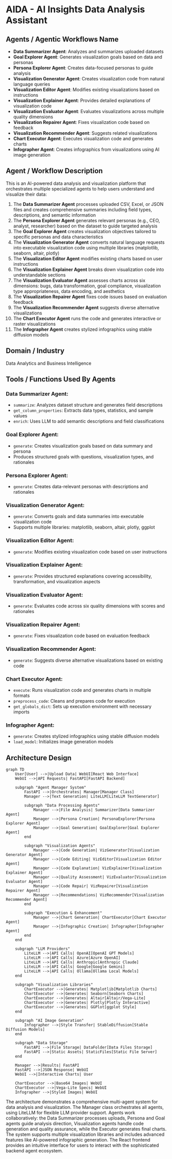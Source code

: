 # AIDA - AI Insights Data Analysis Assistant

## Agents / Agentic Workflows Name

- **Data Summarizer Agent**: Analyzes and summarizes uploaded datasets
- **Goal Explorer Agent**: Generates visualization goals based on data and personas
- **Persona Explorer Agent**: Creates data-focused personas to guide analysis
- **Visualization Generator Agent**: Creates visualization code from natural language queries
- **Visualization Editor Agent**: Modifies existing visualizations based on instructions
- **Visualization Explainer Agent**: Provides detailed explanations of visualization code
- **Visualization Evaluator Agent**: Evaluates visualizations across multiple quality dimensions
- **Visualization Repairer Agent**: Fixes visualization code based on feedback
- **Visualization Recommender Agent**: Suggests related visualizations
- **Chart Executor Agent**: Executes visualization code and generates charts
- **Infographer Agent**: Creates infographics from visualizations using AI image generation

## Agent / Workflow Description

This is an AI-powered data analysis and visualization platform that orchestrates multiple specialized agents to help users understand and visualize their data:

1. The **Data Summarizer Agent** processes uploaded CSV, Excel, or JSON files and creates comprehensive summaries including field types, descriptions, and semantic information
2. The **Persona Explorer Agent** generates relevant personas (e.g., CEO, analyst, researcher) based on the dataset to guide targeted analysis
3. The **Goal Explorer Agent** creates visualization objectives tailored to specific personas and data characteristics
4. The **Visualization Generator Agent** converts natural language requests into executable visualization code using multiple libraries (matplotlib, seaborn, altair, plotly)
5. The **Visualization Editor Agent** modifies existing charts based on user instructions
6. The **Visualization Explainer Agent** breaks down visualization code into understandable sections
7. The **Visualization Evaluator Agent** assesses charts across six dimensions: bugs, data transformation, goal compliance, visualization type appropriateness, data encoding, and aesthetics
8. The **Visualization Repairer Agent** fixes code issues based on evaluation feedback
9. The **Visualization Recommender Agent** suggests diverse alternative visualizations
10. The **Chart Executor Agent** runs the code and generates interactive or raster visualizations
11. The **Infographer Agent** creates stylized infographics using stable diffusion models

## Domain / Industry

Data Analytics and Business Intelligence

## Tools / Functions Used By Agents

### Data Summarizer Agent:
- `summarize`: Analyzes dataset structure and generates field descriptions
- `get_column_properties`: Extracts data types, statistics, and sample values
- `enrich`: Uses LLM to add semantic descriptions and field classifications

### Goal Explorer Agent:
- `generate`: Creates visualization goals based on data summary and persona
- Produces structured goals with questions, visualization types, and rationales

### Persona Explorer Agent:
- `generate`: Creates data-relevant personas with descriptions and rationales

### Visualization Generator Agent:
- `generate`: Converts goals and data summaries into executable visualization code
- Supports multiple libraries: matplotlib, seaborn, altair, plotly, ggplot

### Visualization Editor Agent:
- `generate`: Modifies existing visualization code based on user instructions

### Visualization Explainer Agent:
- `generate`: Provides structured explanations covering accessibility, transformation, and visualization aspects

### Visualization Evaluator Agent:
- `generate`: Evaluates code across six quality dimensions with scores and rationales

### Visualization Repairer Agent:
- `generate`: Fixes visualization code based on evaluation feedback

### Visualization Recommender Agent:
- `generate`: Suggests diverse alternative visualizations based on existing code

### Chart Executor Agent:
- `execute`: Runs visualization code and generates charts in multiple formats
- `preprocess_code`: Cleans and prepares code for execution
- `get_globals_dict`: Sets up execution environment with necessary imports

### Infographer Agent:
- `generate`: Creates stylized infographics using stable diffusion models
- `load_model`: Initializes image generation models

## Architecture Design

```mermaid
graph TD
    User[User] -->|Upload Data| WebUI[React Web Interface]
    WebUI -->|API Requests| FastAPI[FastAPI Backend]
    
    subgraph "Agent Manager System"
        FastAPI -->|Orchestrates| Manager[Manager Class]
        Manager -->|Text Generation| LiteLLM[LiteLLM TextGenerator]
        
        subgraph "Data Processing Agents"
            Manager -->|File Analysis| Summarizer[Data Summarizer Agent]
            Manager -->|Persona Creation| PersonaExplorer[Persona Explorer Agent]
            Manager -->|Goal Generation| GoalExplorer[Goal Explorer Agent]
        end
        
        subgraph "Visualization Agents"
            Manager -->|Code Generation| VizGenerator[Visualization Generator Agent]
            Manager -->|Code Editing| VizEditor[Visualization Editor Agent]
            Manager -->|Code Explanation| VizExplainer[Visualization Explainer Agent]
            Manager -->|Quality Assessment| VizEvaluator[Visualization Evaluator Agent]
            Manager -->|Code Repair| VizRepairer[Visualization Repairer Agent]
            Manager -->|Recommendations| VizRecommender[Visualization Recommender Agent]
        end
        
        subgraph "Execution & Enhancement"
            Manager -->|Chart Generation| ChartExecutor[Chart Executor Agent]
            Manager -->|Infographic Creation| Infographer[Infographer Agent]
        end
    end
    
    subgraph "LLM Providers"
        LiteLLM -->|API Calls| OpenAI[OpenAI GPT Models]
        LiteLLM -->|API Calls| Azure[Azure OpenAI]
        LiteLLM -->|API Calls| Anthropic[Anthropic Claude]
        LiteLLM -->|API Calls| Google[Google Gemini]
        LiteLLM -->|API Calls| Ollama[Ollama Local Models]
    end
    
    subgraph "Visualization Libraries"
        ChartExecutor -->|Generates| Matplotlib[Matplotlib Charts]
        ChartExecutor -->|Generates| Seaborn[Seaborn Charts]
        ChartExecutor -->|Generates| Altair[Altair/Vega-Lite]
        ChartExecutor -->|Generates| Plotly[Plotly Interactive]
        ChartExecutor -->|Generates| GGPlot[ggplot Style]
    end
    
    subgraph "AI Image Generation"
        Infographer -->|Style Transfer| StableDiffusion[Stable Diffusion Models]
    end
    
    subgraph "Data Storage"
        FastAPI -->|File Storage| DataFolder[Data Files Storage]
        FastAPI -->|Static Assets| StaticFiles[Static File Server]
    end
    
    Manager -->|Results| FastAPI
    FastAPI -->|JSON Response| WebUI
    WebUI -->|Interactive Charts| User
    
    ChartExecutor -->|Base64 Images| WebUI
    ChartExecutor -->|Vega-Lite Specs| WebUI
    Infographer -->|Styled Images| WebUI
```

The architecture demonstrates a comprehensive multi-agent system for data analysis and visualization. The Manager class orchestrates all agents, using LiteLLM for flexible LLM provider support. Agents work collaboratively: the Data Summarizer processes uploads, Persona and Goal agents guide analysis direction, Visualization agents handle code generation and quality assurance, while the Executor generates final charts. The system supports multiple visualization libraries and includes advanced features like AI-powered infographic generation. The React frontend provides an intuitive interface for users to interact with the sophisticated backend agent ecosystem.
